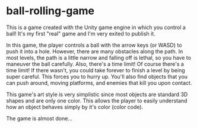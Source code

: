 # ball-rolling-game

This is a game created with the Unity game engine in which you control a ball! It's my first "real" game and I'm very exited to publish it.

In this game, the player controls a ball with the arrow keys (or WASD) to push it into a hole. However, there are many obstacles along the path.
In most levels, the path is a little narrow and falling off is lethal, so you have to maneuver the ball carefully. Also, there's a time limit! 
Of course there's a time limit! If there wasn't, you could take forever to finish a level by being super careful. This forces you to hurry up.
You'll also find objects that you can push around, moving platforms, and enemies that kill you upon contact. 

This game's art style is very simplistic since most objects are standard 3D shapes and are only one color. This allows the player to easily understand how an object behaves simply by it's color (color code).

The game is almost done...
